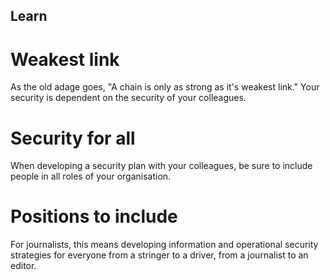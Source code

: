 ## Learn
# Weakest link
As the old adage goes, "A chain is only as strong as it's weakest link." Your security is dependent on the security of your colleagues.
<br>
# Security for all
When developing a security plan with your colleagues, be sure to include people in all roles of your organisation.
<br>
# Positions to include
For journalists, this means developing information and operational security strategies for everyone from a stringer to a driver, from a journalist to an editor.
